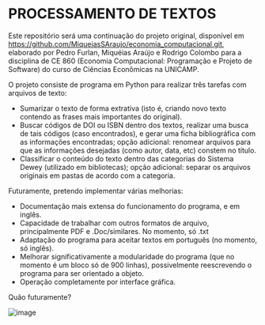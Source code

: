 # PROCESSAMENTO DE TEXTOS

Este repositório será uma continuação do projeto original, disponível em https://github.com/MiqueiasSAraujo/economia_computacional.git, elaborado por Pedro Furlan, Miquéias Araújo e Rodrigo Colombo para a disciplina de CE 860 (Economia Computacional: Programação e Projeto de Software) do curso de Ciências Econômicas na UNICAMP.

O projeto consiste de programa em Python para realizar três tarefas com arquivos de texto:

- Sumarizar o texto de forma extrativa (isto é, criando novo texto contendo as frases mais importantes do original).
- Buscar códigos de DOI ou ISBN dentro dos textos, realizar uma busca de tais códigos (caso encontrados), e gerar uma ficha bibliográfica com as informações encontradas; opção adicional: renomear arquivos para que as informações desejadas (como autor, data, etc) constem no título.
- Classificar o conteúdo do texto dentro das categorias do Sistema Dewey (utilizado em bibliotecas); opção adicional: separar os arquivos originais em pastas de acordo com a categoria.


Futuramente, pretendo implementar várias melhorias:
- Documentação mais extensa do funcionamento do programa, e em inglês.
- Capacidade de trabalhar com outros formatos de arquivo, principalmente PDF e .Doc/similares. No momento, só .txt
- Adaptação do programa para aceitar textos em português (no momento, só inglês).
- Melhorar significativamente a modularidade do programa (que no momento é um bloco só de 900 linhas), possivelmente reescrevendo o programa para ser orientado a objeto.
- Operação completamente por interface gráfica.






Quão futuramente?




![image](https://user-images.githubusercontent.com/90570800/144357326-86168c66-9e26-4524-95ac-8140b46ce409.png)
